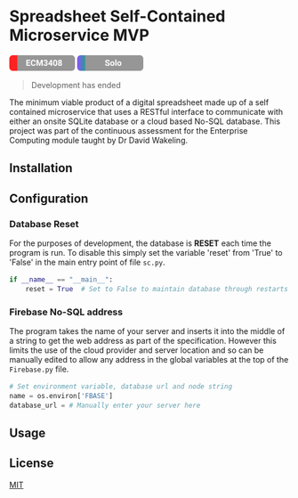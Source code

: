 # Spreadsheet Self-Contained Microservice MVP

<img src="rmimg/ECM3408.svg" height="28"> <img src="rmimg/Solo.svg" height="28">

> Development has ended

The minimum viable product of a digital spreadsheet made up of a self contained microservice that uses a RESTful interface to communicate with either an onsite SQLite database or a cloud based No-SQL database.
This project was part of the continuous assessment for the Enterprise Computing module taught by Dr David Wakeling.

## Installation

## Configuration

### Database Reset

For the purposes of development, the database is **RESET** each time the program is run. To disable this simply set the variable 'reset' from 'True' to 'False' in the main entry point of file `sc.py`.

```Python
if __name__ == "__main__":
    reset = True  # Set to False to maintain database through restarts
```

### Firebase No-SQL address

The program takes the name of your server and inserts it into the middle of a string to get the web address as part of the specification. However this limits the use of the cloud provider and server location and so can be manually edited to allow any address in the global variables at the top of the `Firebase.py` file.

```Python
# Set environment variable, database url and node string
name = os.environ['FBASE']
database_url = # Manually enter your server here
```

## Usage



## License

[MIT](https://choosealicense.com/licenses/mit/)
